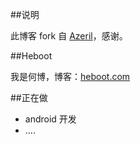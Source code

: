 ##说明

此博客 fork 自 [Azeril](http://azeril.me/)，感谢。

##Heboot

我是何博，博客：[heboot.com](heboot.com)


##正在做


- android 开发
- ....




